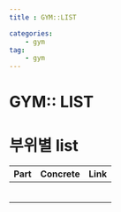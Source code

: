 ```yaml
---
title : GYM::LIST

categories:
    - gym
tag:
    - gym
---
```

# GYM:: LIST

# 부위별 list


|Part   |Concrete   |Link   |
|---|---|---|
|   |   |   |
|   |   |   |
|   |   |   |
|   |   |   |
|   |   |   |
|   |   |   |
